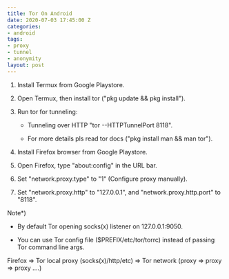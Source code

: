 ```yaml
---
title: Tor On Android
date: 2020-07-03 17:45:00 Z
categories:
- android
tags:
- proxy
- tunnel
- anonymity
layout: post
---
```



1. Install Termux from Google Playstore.

2. Open Termux, then install tor ("pkg update && pkg install").

3. Run tor for tunneling:

   - Tunneling over HTTP "tor --HTTPTunnelPort 8118".

   - For more details pls read tor docs ("pkg install man && man tor").

4. Install Firefox browser from Google Playstore.

5. Open Firefox, type "about:config" in the URL bar.

6. Set "network.proxy.type" to "1" (Configure proxy manually).

7. Set "network.proxy.http" to "127.0.0.1", and "network.proxy.http.port" to "8118".


Note*)

* By default Tor opening socks(x) listener on 127.0.0.1:9050.

* You can use Tor config file ($PREFIX/etc/tor/torrc) instead of passing Tor command line args.


Firefox => Tor local proxy (socks(x)/http/etc) => Tor network (proxy => proxy => proxy ....)
